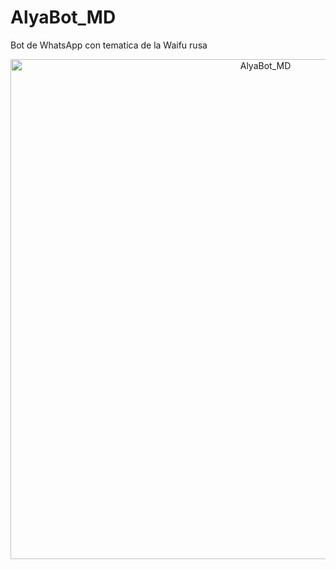 # AlyaBot_MD
 Bot de WhatsApp con tematica de la Waifu rusa

<p align="center">
<img src="https://qu.ax/pMjB.jpeg" alt="AlyaBot_MD" width="800"/>
  